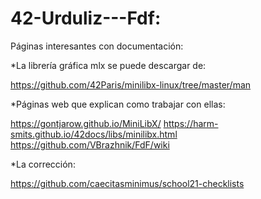 # 42-Urduliz---Fdf:

Páginas interesantes con documentación:

*La librería gráfica mlx se puede descargar de:

  https://github.com/42Paris/minilibx-linux/tree/master/man

*Páginas web que explican como trabajar con ellas:

  https://gontjarow.github.io/MiniLibX/
  https://harm-smits.github.io/42docs/libs/minilibx.html
  https://github.com/VBrazhnik/FdF/wiki
  
*La corrección:

  https://github.com/caecitasminimus/school21-checklists
